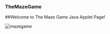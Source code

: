### TheMazeGame
##Welcome to The Maze Game Java Applet Page!

![mazegame](https://cloud.githubusercontent.com/assets/20156577/23771030/1cd80d7e-051e-11e7-87b2-d2276cfc3679.gif)
